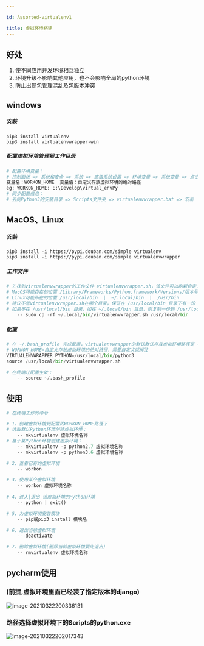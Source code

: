 ```yaml
---

id: Assorted-virtualenv1

title: 虚拟环境搭建
---
```


## 好处

1. 使不同应用开发环境相互独立
2. 环境升级不影响其他应用，也不会影响全局的python环境
3. 防止出现包管理混乱及包版本冲突

## windows

##### 安装

```shell
pip3 install virtualenv
pip3 install virtualenvwrapper-win
```

##### 配置虚拟环境管理器工作目录

```python
# 配置环境变量：
# 控制面板 => 系统和安全 => 系统 => 高级系统设置 => 环境变量 => 系统变量 => 点击新建 => 填入变量名与值
变量名：WORKON_HOME  变量值：自定义存放虚拟环境的绝对路径
eg: WORKON_HOME: E:\Develop\virtual_envPy
# 同步配置信息：
# 去向Python3的安装目录 => Scripts文件夹 => virtualenvwrapper.bat => 双击
```

## MacOS、Linux

##### 安装

```shell
pip3 install -i https://pypi.douban.com/simple virtualenv
pip3 install -i https://pypi.douban.com/simple virtualenvwrapper
```

##### 工作文件

```python
# 先找到virtualenvwrapper的工作文件 virtualenvwrapper.sh，该文件可以刷新自定义配置，但需要找到它
# MacOS可能存在的位置 /Library/Frameworks/Python.framework/Versions/版本号文件夹/bin
# Linux可能所在的位置 /usr/local/bin  |  ~/.local/bin  |  /usr/bin
# 建议不管virtualenvwrapper.sh在哪个目录，保证在 /usr/local/bin 目录下有一份
# 如果不在 /usr/local/bin 目录，如在 ~/.local/bin 目录，则复制一份到 /usr/local/bin 目录
	-- sudo cp -rf ~/.local/bin/virtualenvwrapper.sh /usr/local/bin
```

##### 配置

```python
# 在 ~/.bash_profile 完成配置，virtualenvwrapper的默认默认存放虚拟环境路径是 ~/.virtualenvs
# WORKON_HOME=自定义存放虚拟环境的绝对路径，需要自定义就解注
VIRTUALENVWRAPPER_PYTHON=/usr/local/bin/python3
source /usr/local/bin/virtualenvwrapper.sh

# 在终端让配置生效：
	-- source ~/.bash_profile
```

## 使用

```python
# 在终端工作的命令

# 1、创建虚拟环境到配置的WORKON_HOME路径下
# 选取默认Python环境创建虚拟环境：
	-- mkvirtualenv 虚拟环境名称
# 基于某Python环境创建虚拟环境：
	-- mkvirtualenv -p python2.7 虚拟环境名称
	-- mkvirtualenv -p python3.6 虚拟环境名称

# 2、查看已有的虚拟环境
	-- workon

# 3、使用某个虚拟环境
	-- workon 虚拟环境名称
	
# 4、进入|退出 该虚拟环境的Python环境
	-- python | exit()

# 5、为虚拟环境安装模块
	-- pip或pip3 install 模块名

# 6、退出当前虚拟环境
	-- deactivate

# 7、删除虚拟环境(删除当前虚拟环境要先退出)
	-- rmvirtualenv 虚拟环境名称
```

## pycharm使用

### (前提,虚拟环境里面已经装了指定版本的django)

![image-20210322200336131](https://gitee.com/JqM1n/biog-image/raw/master/20210322200343.png)

### 路径选择虚拟环境下的Scripts的python.exe

![image-20210322202017343](https://gitee.com/JqM1n/biog-image/raw/master/20210322202017.png)

